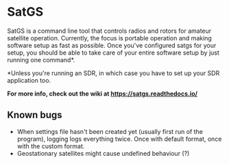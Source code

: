 # SatGS

SatGS is a command line tool that controls radios and rotors for amateur satellite operation. Currently, the focus is portable operation and making software setup as fast as possible. Once you've configured satgs for your setup, you should be able to take care of your entire software setup by just running one command*.

*Unless you're running an SDR, in which case you have to set up your SDR application too.

**For more info, check out the wiki at https://satgs.readthedocs.io/**

## Known bugs

- When settings file hasn't been created yet (usually first run of the program), logging logs everything twice. Once with default format, once with the custom format.
- Geostationary satellites might cause undefined behaviour (?)
